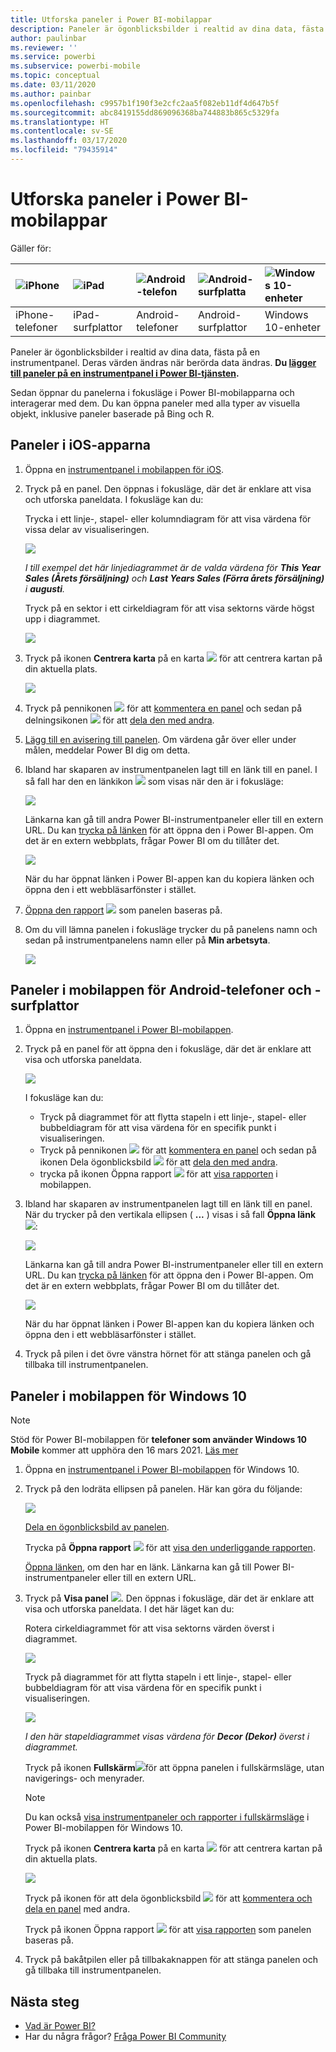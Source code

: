 ```yaml
---
title: Utforska paneler i Power BI-mobilappar
description: Paneler är ögonblicksbilder i realtid av dina data, fästa på en instrumentpanel. Läs mer om att interagera med paneler i Power BI-mobilappar.
author: paulinbar
ms.reviewer: ''
ms.service: powerbi
ms.subservice: powerbi-mobile
ms.topic: conceptual
ms.date: 03/11/2020
ms.author: painbar
ms.openlocfilehash: c9957b1f190f3e2cfc2aa5f082eb11df4d647b5f
ms.sourcegitcommit: abc8419155dd869096368ba744883b865c5329fa
ms.translationtype: HT
ms.contentlocale: sv-SE
ms.lasthandoff: 03/17/2020
ms.locfileid: "79435914"
---
```

# <a name="explore-tiles-in-the-power-bi-mobile-apps"></a>Utforska paneler i Power BI-mobilappar
Gäller för:

| ![iPhone](./media/mobile-tiles-in-the-mobile-apps/iphone-logo-50-px.png) | ![iPad](./media/mobile-tiles-in-the-mobile-apps/ipad-logo-50-px.png) | ![Android-telefon](./media/mobile-tiles-in-the-mobile-apps/android-phone-logo-50-px.png) | ![Android-surfplatta](./media/mobile-tiles-in-the-mobile-apps/android-tablet-logo-50-px.png) | ![Windows 10-enheter](./media/mobile-tiles-in-the-mobile-apps/win-10-logo-50-px.png) |
|:--- |:--- |:--- |:--- |:--- |
| iPhone-telefoner |iPad-surfplattor |Android-telefoner |Android-surfplattor |Windows 10-enheter |

Paneler är ögonblicksbilder i realtid av dina data, fästa på en instrumentpanel. Deras värden ändras när berörda data ändras. **Du [lägger till paneler på en instrumentpanel i Power BI-tjänsten](../end-user-tiles.md).** 

Sedan öppnar du panelerna i fokusläge i Power BI-mobilapparna och interagerar med dem. Du kan öppna paneler med alla typer av visuella objekt, inklusive paneler baserade på Bing och R.

## <a name="tiles-in-the-ios-apps"></a>Paneler i iOS-apparna

1. Öppna en [instrumentpanel i mobilappen för iOS](mobile-apps-view-dashboard.md).
2. Tryck på en panel. Den öppnas i fokusläge, där det är enklare att visa och utforska paneldata. I fokusläge kan du:
   
   Trycka i ett linje-, stapel- eller kolumndiagram för att visa värdena för vissa delar av visualiseringen.
   
    ![](media/mobile-tiles-in-the-mobile-apps/power-bi-iphone-line-tile-values.png)
   
   *I till exempel det här linjediagrammet är de valda värdena för **This Year Sales (Årets försäljning)** och **Last Years Sales (Förra årets försäljning)** i **augusti**.*  
   
   Tryck på en sektor i ett cirkeldiagram för att visa sektorns värde högst upp i diagrammet.  
   
   ![](media/mobile-tiles-in-the-mobile-apps/power-bi-ipad-tile-pie.png)
3. Tryck på ikonen **Centrera karta** på en karta ![](media/mobile-tiles-in-the-mobile-apps/power-bi-center-map-icon.png) för att centrera kartan på din aktuella plats.

   ![](media/mobile-tiles-in-the-mobile-apps/power-bi-ipad-center-map.png)

4. Tryck på pennikonen ![](./media/mobile-tiles-in-the-mobile-apps/power-bi-iphone-annotate-icon.png) för att [kommentera en panel](mobile-annotate-and-share-a-tile-from-the-mobile-apps.md#annotate-and-share-the-tile-report-or-visual) och sedan på delningsikonen ![](./media/mobile-tiles-in-the-mobile-apps/power-bi-iphone-share-icon.png) för att [dela den med andra](mobile-annotate-and-share-a-tile-from-the-mobile-apps.md#annotate-and-share-the-tile-report-or-visual).

5. [Lägg till en avisering till panelen](mobile-set-data-alerts-in-the-mobile-apps.md). Om värdena går över eller under målen, meddelar Power BI dig om detta.

6. Ibland har skaparen av instrumentpanelen lagt till en länk till en panel. I så fall har den en länkikon ![](media/mobile-tiles-in-the-mobile-apps/power-bi-iphone-link-icon.png) som visas när den är i fokusläge:
   
    ![](media/mobile-tiles-in-the-mobile-apps/power-bi-iphone-tile-link.png)
   
    Länkarna kan gå till andra Power BI-instrumentpaneler eller till en extern URL. Du kan [trycka på länken](../../service-dashboard-edit-tile.md#hyperlink) för att öppna den i Power BI-appen. Om det är en extern webbplats, frågar Power BI om du tillåter det.
   
    ![](media/mobile-tiles-in-the-mobile-apps/pbi_andr_openlinkmessage.png)
   
    När du har öppnat länken i Power BI-appen kan du kopiera länken och öppna den i ett webbläsarfönster i stället.
7. [Öppna den rapport](mobile-reports-in-the-mobile-apps.md) ![](././media/mobile-tiles-in-the-mobile-apps/power-bi-ipad-open-report-icon.png) som panelen baseras på.
8. Om du vill lämna panelen i fokusläge trycker du på panelens namn och sedan på instrumentpanelens namn eller på **Min arbetsyta**.
   
    ![](media/mobile-tiles-in-the-mobile-apps/power-bi-ipad-tile-breadcrumb.png)

## <a name="tiles-in-the-mobile-app-for-android-phones-and-tablets"></a>Paneler i mobilappen för Android-telefoner och -surfplattor
1. Öppna en [instrumentpanel i Power BI-mobilappen](mobile-apps-view-dashboard.md).
2. Tryck på en panel för att öppna den i fokusläge, där det är enklare att visa och utforska paneldata.
   
   ![](media/mobile-tiles-in-the-mobile-apps/power-bi-android-tablet-tile.png)
   
    I fokusläge kan du:
   
   * Tryck på diagrammet för att flytta stapeln i ett linje-, stapel- eller bubbeldiagram för att visa värdena för en specifik punkt i visualiseringen.  
   * Tryck på pennikonen ![](./media/mobile-tiles-in-the-mobile-apps/power-bi-iphone-annotate-icon.png) för att [kommentera en panel](mobile-annotate-and-share-a-tile-from-the-mobile-apps.md#annotate-and-share-the-tile-report-or-visual) och sedan på ikonen Dela ögonblicksbild ![](./media/mobile-tiles-in-the-mobile-apps/pbi_andr_sharesnapicon.png) för att [dela den med andra](mobile-annotate-and-share-a-tile-from-the-mobile-apps.md#annotate-and-share-the-tile-report-or-visual).
   * trycka på ikonen Öppna rapport ![](./media/mobile-tiles-in-the-mobile-apps/power-bi-android-tablet-open-report-icon.png) för att [visa rapporten](mobile-reports-in-the-mobile-apps.md) i mobilappen.
3. Ibland har skaparen av instrumentpanelen lagt till en länk till en panel. När du trycker på den vertikala ellipsen ( **...** ) visas i så fall **Öppna länk** ![](media/mobile-tiles-in-the-mobile-apps/power-bi-iphone-link-icon.png):
   
    ![](media/mobile-tiles-in-the-mobile-apps/power-bi-android-tile-link.png)
   
    Länkarna kan gå till andra Power BI-instrumentpaneler eller till en extern URL. Du kan [trycka på länken](../../service-dashboard-edit-tile.md#hyperlink) för att öppna den i Power BI-appen. Om det är en extern webbplats, frågar Power BI om du tillåter det.
   
    ![](media/mobile-tiles-in-the-mobile-apps/pbi_andr_openlinkmessage.png)
   
    När du har öppnat länken i Power BI-appen kan du kopiera länken och öppna den i ett webbläsarfönster i stället.
4. Tryck på pilen i det övre vänstra hörnet för att stänga panelen och gå tillbaka till instrumentpanelen.

## <a name="tiles-in-the-windows-10-mobile-app"></a>Paneler i mobilappen för Windows 10

>[!NOTE]
>Stöd för Power BI-mobilappen för **telefoner som använder Windows 10 Mobile** kommer att upphöra den 16 mars 2021. [Läs mer](https://go.microsoft.com/fwlink/?linkid=2121400)

1. Öppna en [instrumentpanel i Power BI-mobilappen](mobile-apps-view-dashboard.md) för Windows 10.
2. Tryck på den lodräta ellipsen på panelen. Här kan göra du följande: 
   
    ![](media/mobile-tiles-in-the-mobile-apps/pbi_win10tileellpslink.png)
   
    [Dela en ögonblicksbild av panelen](mobile-windows-10-phone-app-get-started.md).
   
    Trycka på **Öppna rapport** ![](././media/mobile-tiles-in-the-mobile-apps/power-bi-ipad-open-report-icon.png) för att [visa den underliggande rapporten](mobile-reports-in-the-mobile-apps.md).
   
    [Öppna länken](../../service-dashboard-edit-tile.md#hyperlink), om den har en länk. Länkarna kan gå till Power BI-instrumentpaneler eller till en extern URL.
3. Tryck på **Visa panel** ![](media/mobile-tiles-in-the-mobile-apps/power-bi-windows-10-focus-mode-icon.png). Den öppnas i fokusläge, där det är enklare att visa och utforska paneldata. I det här läget kan du:
   
   Rotera cirkeldiagrammet för att visa sektorns värden överst i diagrammet.  
   
   ![](media/mobile-tiles-in-the-mobile-apps/power-bi-windows-10-pie-focus-mode.png)
   
   Tryck på diagrammet för att flytta stapeln i ett linje-, stapel- eller bubbeldiagram för att visa värdena för en specifik punkt i visualiseringen.  
   
   ![](media/mobile-tiles-in-the-mobile-apps/pbi_win10ph_bartile0316.png)
   
   *I den här stapeldiagrammet visas värdena för **Decor (Dekor)** överst i diagrammet.*
   
   Tryck på ikonen **Fullskärm**![](media/mobile-tiles-in-the-mobile-apps/power-bi-full-screen-icon.png)för att öppna panelen i fullskärmsläge, utan navigerings- och menyrader.
   
   > [!NOTE]
   > Du kan också [visa instrumentpaneler och rapporter i fullskärmsläge](mobile-windows-10-app-presentation-mode.md) i Power BI-mobilappen för Windows 10.
   > 
   > 
   
   Tryck på ikonen **Centrera karta** på en karta ![](media/mobile-tiles-in-the-mobile-apps/power-bi-center-map-icon.png) för att centrera kartan på din aktuella plats.
   
   ![](media/mobile-tiles-in-the-mobile-apps/power-bi-windows-10-center-map.png)
   
   Tryck på ikonen för att dela ögonblicksbild ![](./media/mobile-tiles-in-the-mobile-apps/pbi_win10ph_shareicon.png) för att [kommentera och dela en panel](mobile-windows-10-phone-app-get-started.md) med andra.   
   
   Tryck på ikonen Öppna rapport ![](././media/mobile-tiles-in-the-mobile-apps/power-bi-ipad-open-report-icon.png) för att [visa rapporten](mobile-reports-in-the-mobile-apps.md) som panelen baseras på. 
4. Tryck på bakåtpilen eller på tillbakaknappen för att stänga panelen och gå tillbaka till instrumentpanelen.

## <a name="next-steps"></a>Nästa steg
* [Vad är Power BI?](../../fundamentals/power-bi-overview.md)
* Har du några frågor? [Fråga Power BI Community](https://community.powerbi.com/)

